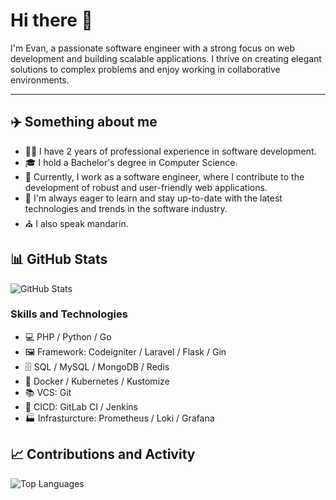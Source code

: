 # Hi there 👋

I'm Evan, a passionate software engineer with a strong focus on web development and building scalable applications.
I thrive on creating elegant solutions to complex problems and enjoy working in collaborative environments.

<hr>

## ✈️ Something about me

- 👨‍💻 I have 2 years of professional experience in software development.
- 🎓 I hold a Bachelor's degree in Computer Science.
- 💼 Currently, I work as a software engineer, where I contribute to the development of robust and user-friendly web applications.
- 🌱 I'm always eager to learn and stay up-to-date with the latest technologies and trends in the software industry.
- ⛪️ I also speak mandarin.

## 📊 GitHub Stats

![GitHub Stats](https://github-readme-stats.vercel.app/api?username=ycchuang99&show_icons=true&theme=radical)

### Skills and Technologies

- 💻 PHP / Python / Go
- 🖼️ Framework: Codeigniter / Laravel / Flask / Gin
- 🗄️ SQL / MySQL / MongoDB / Redis
- 🐳 Docker / Kubernetes / Kustomize
- 📚 VCS: Git
- 🔄 CICD: GitLab CI / Jenkins
- 🏭 Infrasturcture: Prometheus / Loki / Grafana

## 📈 Contributions and Activity

![Top Languages](https://github-readme-stats.vercel.app/api/top-langs/?username=ycchuang99&layout=compact&theme=radical)
